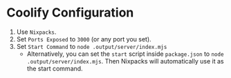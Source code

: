 # Coolify Configuration

1. Use `Nixpacks`.
2. Set `Ports Exposed` to `3000` (or any port you set).
3. Set `Start Command` to `node .output/server/index.mjs`
   - Alternatively, you can set the `start` script inside `package.json` to `node .output/server/index.mjs`. Then Nixpacks will automatically use it as the start command.
